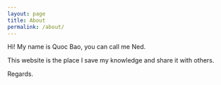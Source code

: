 ```yaml
---
layout: page
title: About
permalink: /about/
---
```


Hi! My name is Quoc Bao, you can call me Ned.

This website is the place I save my knowledge and share it with others.

Regards.
